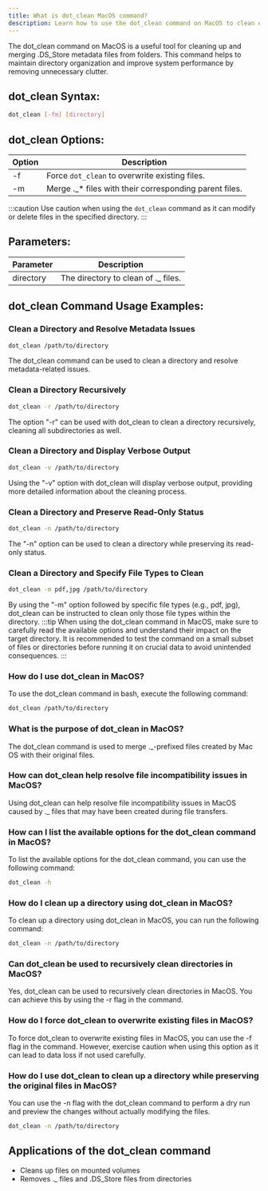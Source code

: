 ```yaml
---
title: What is dot_clean MacOS command?
description: Learn how to use the dot_clean command on MacOS to clean up and merge .DS_Store metadata files in directories efficiently.
---
```


The dot_clean command on MacOS is a useful tool for cleaning up and merging .DS_Store metadata files from folders. This command helps to maintain directory organization and improve system performance by removing unnecessary clutter.

## dot_clean Syntax:
```bash
dot_clean [-fm] [directory]
```

## dot_clean Options:
| Option | Description                             |
|--------|-----------------------------------------|
| -f     | Force `dot_clean` to overwrite existing files. |
| -m     | Merge ._* files with their corresponding parent files. |

:::caution
Use caution when using the `dot_clean` command as it can modify or delete files in the specified directory.
:::

## Parameters:
| Parameter  | Description                              |
|------------|------------------------------------------|
| directory  | The directory to clean of ._ files.      |
## dot_clean Command Usage Examples:
### Clean a Directory and Resolve Metadata Issues
```bash
dot_clean /path/to/directory
```
The dot_clean command can be used to clean a directory and resolve metadata-related issues.

### Clean a Directory Recursively
```bash
dot_clean -r /path/to/directory
```
The option "-r" can be used with dot_clean to clean a directory recursively, cleaning all subdirectories as well.

### Clean a Directory and Display Verbose Output
```bash
dot_clean -v /path/to/directory
```
Using the "-v" option with dot_clean will display verbose output, providing more detailed information about the cleaning process.

### Clean a Directory and Preserve Read-Only Status
```bash
dot_clean -n /path/to/directory
```
The "-n" option can be used to clean a directory while preserving its read-only status.

### Clean a Directory and Specify File Types to Clean
```bash
dot_clean -m pdf,jpg /path/to/directory
```
By using the "-m" option followed by specific file types (e.g., pdf, jpg), dot_clean can be instructed to clean only those file types within the directory.
:::tip
When using the dot_clean command in MacOS, make sure to carefully read the available options and understand their impact on the target directory. It is recommended to test the command on a small subset of files or directories before running it on crucial data to avoid unintended consequences.
:::

### How do I use dot_clean in MacOS?
To use the dot_clean command in bash, execute the following command:
```bash
dot_clean /path/to/directory
```

### What is the purpose of dot_clean in MacOS?
The dot_clean command is used to merge ._-prefixed files created by Mac OS with their original files.

### How can dot_clean help resolve file incompatibility issues in MacOS?
Using dot_clean can help resolve file incompatibility issues in MacOS caused by ._ files that may have been created during file transfers.

### How can I list the available options for the dot_clean command in MacOS?
To list the available options for the dot_clean command, you can use the following command:
```bash
dot_clean -h
```

### How do I clean up a directory using dot_clean in MacOS?
To clean up a directory using dot_clean in MacOS, you can run the following command:
```bash
dot_clean -n /path/to/directory
```

### Can dot_clean be used to recursively clean directories in MacOS?
Yes, dot_clean can be used to recursively clean directories in MacOS. You can achieve this by using the -r flag in the command.

### How do I force dot_clean to overwrite existing files in MacOS?
To force dot_clean to overwrite existing files in MacOS, you can use the -f flag in the command. However, exercise caution when using this option as it can lead to data loss if not used carefully.

### How do I use dot_clean to clean up a directory while preserving the original files in MacOS?
You can use the -n flag with the dot_clean command to perform a dry run and preview the changes without actually modifying the files. 
```bash
dot_clean -n /path/to/directory
```
## Applications of the dot_clean command

- Cleans up files on mounted volumes
- Removes ._ files and .DS_Store files from directories